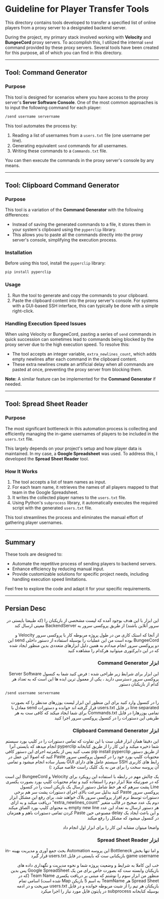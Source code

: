 # Guideline for Player Transfer Tools

This directory contains tools developed to transfer a specified list of online players from a proxy server to a designated backend server. 

During the project, my primary stack involved working with **Velocity** and **BungeeCord** proxy servers. To accomplish this, I utilized the internal `send` command provided by these proxy servers. Several tools have been created for this purpose, all of which you can find in this directory.

---

## Tool: Command Generator

### Purpose

This tool is designed for scenarios where you have access to the proxy server's **Server Software Console**. One of the most common approaches is to input the following command for each player:

```bash
/send username servername
```

This tool automates the process by:
1. Reading a list of usernames from a `users.txt` file (one username per line).
2. Generating equivalent `send` commands for all usernames.
3. Writing these commands to a `Commands.txt` file.

You can then execute the commands in the proxy server's console by any means.

---

## Tool: Clipboard Command Generator

### Purpose

This tool is a variation of the **Command Generator** with the following differences:

- Instead of saving the generated commands to a file, it stores them in your system's clipboard using the `pyperclip` library.
- This allows you to paste all the commands directly into the proxy server's console, simplifying the execution process.

### Installation

Before using this tool, install the `pyperclip` library:

```bash
pip install pyperclip
```

### Usage

1. Run the tool to generate and copy the commands to your clipboard.
2. Paste the clipboard content into the proxy server's console. For systems with a GUI-based SSH interface, this can typically be done with a simple right-click.

### Handling Execution Speed Issues

When using Velocity or BungeeCord, pasting a series of `send` commands in quick succession can sometimes lead to commands being blocked by the proxy server due to the high execution speed. To resolve this:

- The tool accepts an integer variable, `extra_newlines_count`, which adds empty newlines after each command in the clipboard content.
- These extra newlines create an artificial delay when all commands are pasted at once, preventing the proxy server from blocking them.

**Note:** A similar feature can be implemented for the **Command Generator** if needed.

---

## Tool: Spread Sheet Reader

### Purpose

The most significant bottleneck in this automation process is collecting and efficiently managing the in-game usernames of players to be included in the `users.txt` file. 

This largely depends on your project's setup and how player data is maintained. In my case, a **Google Spreadsheet** was used. To address this, I developed the **Spread Sheet Reader** tool. 

### How It Works

1. The tool accepts a list of team names as input.
2. For each team name, it retrieves the names of all players mapped to that team in the Google Spreadsheet.
3. It writes the collected player names to the `users.txt` file.
4. Using Python's `subprocess` library, it automatically executes the required script with the generated `users.txt` file.

This tool streamlines the process and eliminates the manual effort of gathering player usernames.

---

## Summary

These tools are designed to:
- Automate the repetitive process of sending players to backend servers.
- Enhance efficiency by reducing manual input.
- Provide customizable solutions for specific project needs, including handling execution speed limitations.

Feel free to explore the code and adapt it for your specific requirements.

---

## Persian Desc

<div dir="rtl" align="right">
این ابزار با این هدف بوجود آمده که لیست مشخصی از بازیکنان را (که طبیعتا بایستی در سرور آنلاین باشند) از طریق پروکسی سرور به BackendServer معینی ارسال کند

از آنجا که استک کاری من در طول پروژه مربوطه کار با پروکسی سرور Velocity و BungeeCord بوده است من این عملیات را بوسیله استفاده از دستور داخلی send این دو پروکسی سرور انجام میدادم به همین دلیل ابزارهای متعددی بدین منظور ایجاد شده که در این دایرکتوری میتوانید هرکدام را مشاهده کنید



### ابزار Command Generator
این ابزار برای شرایط زیر طراحی شده :
فرض کنید شما به کنسول Server Software پروکسی سرور دسترسی دارید ، یکی از معمول ترین ایده ها این است که به تعداد هر کدام از بازیکنان دستور
</div>

```bash
/send username servername
```

<div dir="rtl" align="right">

را در کنسول وارد کنید
برای این منظور این ابزار لیست یوزرهای مدنظر را که بصورت line separated در فایل users.txt قرار گرفته اند خوانده و دستورات send معادل با تمامی یوزرهارا در فایل Commands.txt برای شما ایجاد میکند که کافی ست به هر طریقی این دستورات را در کنسول پروکسی سرور اجرا کنید

</div>
<div dir="rtl" align="right">

### ابزار Clipboard Command Generator

این دقیقا همان ابزار قبلی ست با این تفاوت که تمامی دستورات را در کلیپ بورد سیستم شما ذخیره میکند و این کار را از طریق کتابخانه pyperclip انجام میدهد که بایستی آنرا از طریق دستور
pip install pyperclip
نصب کنید
پس از یکمرتبه اجرای این دستور کافی محتویات کلیپ یورد خود را در کنسول پروکسی سرور Paste کنید که اصولا این عمل در رابط های کاربری SSH سیستم عامل های دارای GUI بسیار ساده انجام میشود و تمامی آن پروسه سخت را برای من به یک کلیک راست خلاصه میکرد :)


یک چالش مهم در رابطه با استفاده این رویکرد برای Velocity و BungeeCord این است که در صورتیکه مثلا ابزار دوم را استفاده کنید و تمام محتویات کلیپ بورد بصورت یکسری Line پشت سرهم که هر خط شامل دستور ارسال یک بازیکن است را در کنسول پروکسی سرور Paste کنید بدلیل سرعت بالای اجرای دستورات پشت سر هم برخی دستورات توسط نرم افزار پروکسی سرور بلاک خواهند شد، برای رفع این مشکل ابزار دوم یک عدد صحیح در قالب متغیر "extra_newlines_count" دریافت میکند و به ازای هر دستور ارسال به تعداد این عدد empty new line به محتوای کلیپ بورد الصاق میکند و این باعث ایجاد یک delay مصنوعی حین Paste کردن تمامی دستورات باهم و همزمان در کنسول میشود که مشکل را رفع میکند

واضحا میتوان مشابه این کار را برای ابزار اول انجام داد



### ابزار Spread Sheet Reader

و اما تنها بخش Bottleneck این پروسه Automation بحث جمع آوری و مدیریت بهینه in-game username بازیکنانی ست که بایستی در فایل users.txt قرار گیرد

خب این کاملا به شرایط و وضعیت پروژه شما و نحوه مدیریت و نگهداری داده های بازیکنان وابسته ست که بصورت خاص برای من یک Google SpreadSheet پس بدین منظور من ابزار سوم را نوشتم که مبتنی بر دریافت یکسری Team Name (که در Spread Sheet هر TeamName به اسم 5 بازیکن Map شده است) اسامی تمام بازیکنان هر تیم را از شیت مربوطه خوانده و در فایل users.txt میریخت و در ادمه بوسیله کتابخانه subprocess در پایتون فایل مورد نیاز را اجرا میکرد


</div>